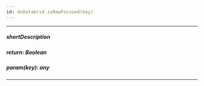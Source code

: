 ```yaml
---
id: dxDataGrid.isRowFocused(key)
---
```

---
##### shortDescription
<!-- Description goes here -->

##### return: Boolean
<!-- Description goes here -->

##### param(key): any
<!-- Description goes here -->

---
<!-- Description goes here -->